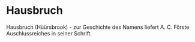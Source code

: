 # Hausbruch

Hausbruch (Hüürsbrook) - zur Geschichte des Namens liefert A. C. Förste
Auschlussreiches in seiner Schrift.

